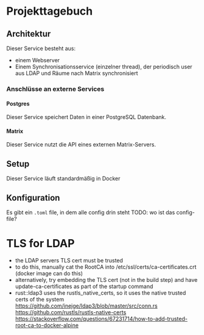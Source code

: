 # Projekttagebuch

## Architektur
Dieser Service besteht aus:
- einem Webserver
- Einem Synchronisationsservice (einzelner thread), der periodisch user aus LDAP und Räume nach Matrix synchronisiert

### Anschlüsse an externe Services
#### Postgres
Dieser Service speichert Daten in einer PostgreSQL Datenbank.
#### Matrix
Dieser Service nutzt die API eines externen Matrix-Servers.

## Setup
Dieser Service läuft standardmäßig in Docker

## Konfiguration
Es gibt ein `.toml` file, in dem alle config drin steht
TODO: wo ist das config-file?

# TLS for LDAP
- the LDAP servers TLS cert must be trusted
- to do this, manually cat the RootCA into /etc/ssl/certs/ca-certificates.crt (docker image can do this)
- alternatively, try embedding the TLS cert (not in the build step) and have update-ca-certificates as part of the startup command
- rust::ldap3 uses the rustls_native_certs, so it uses the native trusted certs of the system
https://github.com/inejge/ldap3/blob/master/src/conn.rs
https://github.com/rustls/rustls-native-certs
https://stackoverflow.com/questions/67231714/how-to-add-trusted-root-ca-to-docker-alpine

